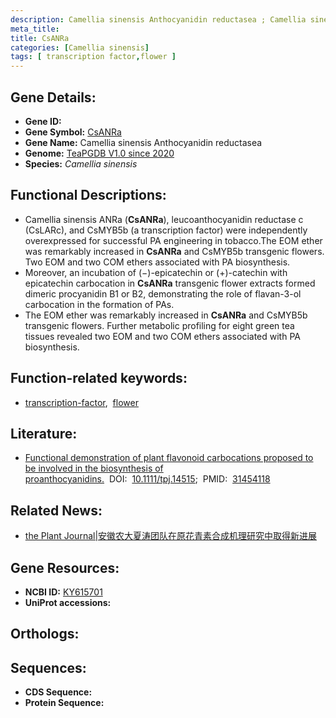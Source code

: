 ```yaml
---
description: Camellia sinensis Anthocyanidin reductasea ; Camellia sinensis
meta_title:
title: CsANRa
categories: [Camellia sinensis]
tags: [ transcription factor,flower ]
---
```


## Gene Details:
- **Gene ID:**	[]()
- **Gene Symbol:** <u> CsANRa </u>
- **Gene Name:** Camellia sinensis Anthocyanidin reductasea
- **Genome:** [TeaPGDB V1.0 since 2020]()
- **Species:** *Camellia sinensis*

## Functional Descriptions:
   - Camellia sinensis ANRa (**CsANRa**), leucoanthocyanidin reductase c (CsLARc), and CsMYB5b (a transcription factor) were independently overexpressed for successful PA engineering in tobacco.The EOM ether was remarkably increased in **CsANRa** and CsMYB5b transgenic flowers. Two EOM and two COM ethers associated with PA biosynthesis.
   - Moreover, an incubation of (−)-epicatechin or (+)-catechin with epicatechin carbocation in **CsANRa** transgenic flower extracts formed dimeric procyanidin B1 or B2, demonstrating the role of flavan-3-ol carbocation in the formation of PAs.
   - The EOM ether was remarkably increased in **CsANRa** and CsMYB5b transgenic flowers. Further metabolic profiling for eight green tea tissues revealed two EOM and two COM ethers associated with PA biosynthesis.

## Function-related keywords:
   - [transcription-factor](/tags/transcription-factor/),&nbsp;&nbsp;[flower](/tags/flower/)

## Literature:
   - [Functional demonstration of plant flavonoid carbocations proposed to be involved in the biosynthesis of proanthocyanidins.]( https://onlinelibrary.wiley.com/doi/full/10.1111/tpj.14515)&nbsp;&nbsp;DOI:&nbsp;&nbsp;[10.1111/tpj.14515](https://onlinelibrary.wiley.com/doi/full/10.1111/tpj.14515);&nbsp;&nbsp;PMID:&nbsp;&nbsp;[31454118](https://pubmed.ncbi.nlm.nih.gov/31454118/)

## Related News:
   - [the Plant Journal|安徽农大夏涛团队在原花青素合成机理研究中取得新进展](https://mp.weixin.qq.com/s?__biz=Mzg3MDEwNDEyMg==&mid=2247485633&idx=3&sn=492a0fa3c59ede672b0e2d4ee3ab0653&chksm=ce93a594f9e42c82fdd3391b63e6a0ccf81ca0788155ed60716203a2d409c39867d04c2fdb7e&scene=27#wechat_redirect)

## Gene Resources:
- **NCBI ID:**  [KY615701](https://www.ncbi.nlm.nih.gov/gene/?term=KY615701)
- **UniProt accessions:** [](https://www.uniprot.org/uniprotkb//entry)

## Orthologs:

## Sequences:
- **CDS Sequence:**
- **Protein Sequence:**
